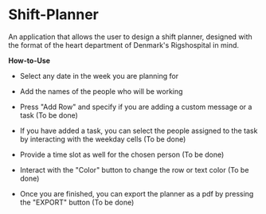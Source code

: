 # Shift-Planner
An application that allows the user to design a shift planner, designed with the format of the heart department of Denmark's Rigshospital in mind.


**How-to-Use**

- Select any date in the week you are planning for 

- Add the names of the people who will be working

- Press "Add Row" and specify if you are adding a custom message or a task (To be done)

- If you have added a task, you can select the people assigned to the task by interacting with the weekday cells (To be done)

- Provide a time slot as well for the chosen person (To be done)

- Interact with the "Color" button to change the row or text color (To be done)

- Once you are finished, you can export the planner as a pdf by pressing the "EXPORT" button (To be done)

